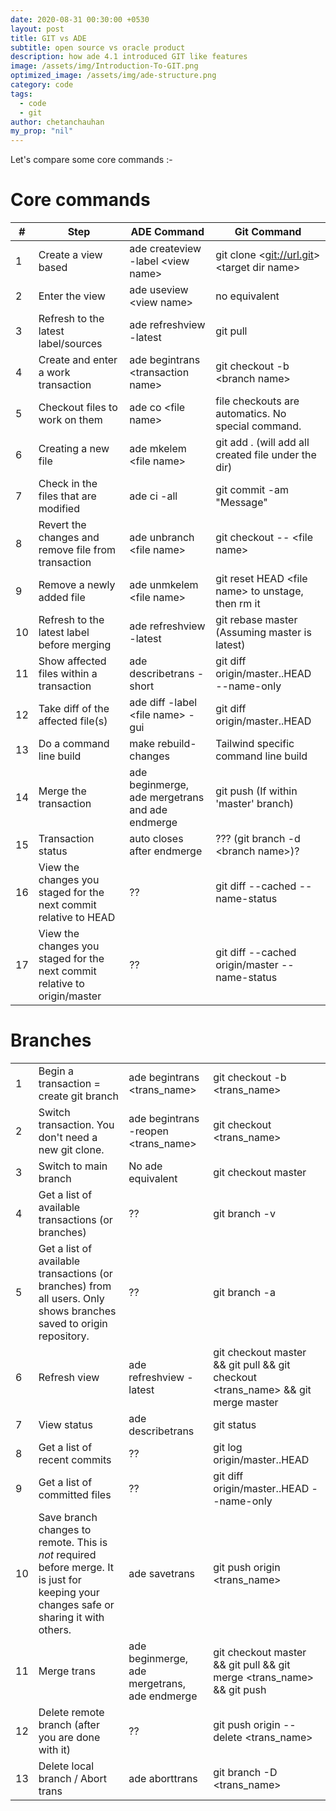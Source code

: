 ```yaml
---
date: 2020-08-31 00:30:00 +0530
layout: post
title: GIT vs ADE
subtitle: open source vs oracle product
description: how ade 4.1 introduced GIT like features
image: /assets/img/Introduction-To-GIT.png
optimized_image: /assets/img/ade-structure.png
category: code
tags:
  - code
  - git
author: chetanchauhan
my_prop: "nil"
---
```


Let's compare some core commands :-

<h1>Core commands</h1>
<table class="wrapped">
  <thead>
    <tr>
      <th>#</th>
      <th>Step</th>
      <th>ADE Command</th>
      <th>Git Command</th>
    </tr>
  </thead>
  <tbody>
    <tr>
      <td>1</td>
      <td>Create a view based</td>
      <td>ade createview -label &lt;view name&gt;</td>
      <td>git clone &lt;<a href="git://url.git">git://url.git</a>&gt; &lt;target dir name&gt;</td>
    </tr>
    <tr>
      <td>2</td>
      <td>Enter the view</td>
      <td>ade useview &lt;view name&gt;</td>
      <td>no equivalent</td>
    </tr>
    <tr>
      <td>3</td>
      <td>Refresh to the latest label/sources</td>
      <td>ade refreshview -latest</td>
      <td>git pull</td>
    </tr>
    <tr>
      <td>4</td>
      <td>Create and enter a work transaction</td>
      <td>ade begintrans &lt;transaction name&gt;</td>
      <td>git checkout -b &lt;branch name&gt;</td>
    </tr>
    <tr>
      <td>5</td>
      <td>Checkout files to work on them</td>
      <td>ade co &lt;file name&gt;</td>
      <td>file checkouts are automatics. No special command.</td>
    </tr>
    <tr>
      <td>6</td>
      <td>Creating a new file
      </td><td>ade mkelem &lt;file name&gt;</td>
      <td>git add . (will add all created file under the dir)</td>
    </tr>
    <tr>
      <td>7</td>
      <td>Check in the files that are modified</td>
      <td>ade ci -all</td>
      <td>git commit -am "Message"</td>
    </tr>
    <tr>
      <td>8</td>
      <td>Revert the changes and remove file from transaction</td>
      <td>ade unbranch &lt;file name&gt;</td>
      <td>git checkout -- &lt;file name&gt;</td>
    </tr>
    <tr>
      <td>9</td>
      <td>Remove a newly added file</td>
      <td>ade unmkelem &lt;file name&gt;</td>
      <td>git reset HEAD &lt;file name&gt; to unstage, then rm it</td>
    </tr>
    <tr>
      <td>10</td>
      <td>Refresh to the latest label before merging</td>
      <td>ade refreshview -latest</td>
      <td>git rebase master (Assuming master is latest)</td>
    </tr>
    <tr>
      <td>11</td>
      <td>Show affected files within a transaction</td>
      <td>ade describetrans -short</td>
      <td>git diff origin/master..HEAD --name-only</td>
    </tr>
    <tr>
      <td>12</td>
      <td>Take diff of the affected file(s)</td>
      <td>ade diff -label &lt;file name&gt; -gui</td>
      <td>git diff origin/master..HEAD</td>
    </tr>
    <tr>
      <td>13</td>
      <td>Do a command line build</td>
      <td>make rebuild-changes</td>
      <td>  Tailwind specific command line build</td>
    </tr>
    <tr>
      <td>14</td>
      <td>Merge the transaction</td>
      <td>ade beginmerge, ade mergetrans and ade endmerge</td>
      <td>git push (If within 'master' branch)</td>
    </tr>
    <tr>
      <td>15</td>
      <td>Transaction status</td>
      <td>auto closes after endmerge        </td>
      <td>??? (git branch -d &lt;branch name&gt;)?</td>
    </tr>
    <tr>
      <td>16</td>
      <td>View the changes you staged for the next commit relative to HEAD</td>
      <td>??</td>
      <td>git diff --cached --name-status</td>
    </tr>
    <tr>
      <td>17</td>
      <td>View the changes you staged for the next commit relative to origin/master</td>
      <td>??</td>
      <td>git diff --cached origin/master --name-status</td>
    </tr>
  </tbody>
</table>




<!-- Actions on branches -->

<h1>Branches</h1>
<table class="wrapped">
  <tbody>
    <tr>
      <td>1</td>
      <td>Begin a transaction = create git branch</td>
      <td>ade begintrans &lt;trans_name&gt;</td>
      <td>git checkout -b &lt;trans_name&gt;</td>
    </tr>
    <tr>
      <td>2</td>
      <td>Switch transaction. You don't need a new git clone.</td>
      <td>ade begintrans -reopen &lt;trans_name&gt;</td>
      <td>git checkout &lt;trans_name&gt;</td>
    </tr>
    <tr>
      <td>3</td>
      <td>Switch to main branch</td>
      <td>No ade equivalent</td>
      <td>git checkout master</td>
    </tr>
    <tr>
      <td>4</td>
      <td>Get a list of available transactions (or branches)</td>
      <td>??</td>
      <td>git branch -v</td>
    </tr>
    <tr>
      <td>5</td>
      <td>Get a list of available transactions (or branches) from all users. Only shows branches saved to origin repository.</td>
      <td>??</td>
      <td>git branch -a</td>
    </tr>
    <tr>
      <td>6</td>
      <td>Refresh view</td>
      <td>ade refreshview -latest</td>
      <td>git checkout master &amp;&amp; git pull &amp;&amp; git checkout &lt;trans_name&gt; &amp;&amp; git merge master</td>
    </tr>
    <tr>
      <td>7</td>
      <td>View status</td>
      <td>ade describetrans</td>
      <td>git status</td>
    </tr>
    <tr>
      <td>8</td>
      <td>Get a list of recent commits</td>
      <td>??</td>
      <td>git log origin/master..HEAD</td>
    </tr>
    <tr>
      <td>9</td>
      <td>Get a list of committed files</td>
      <td>??</td>
      <td>git diff origin/master..HEAD --name-only</td>
    </tr>
    <tr>
      <td>10</td>
      <td>Save branch changes to remote. This is <em>not</em> required before merge. It is just for keeping your changes safe or sharing it with others.</td>
      <td>ade savetrans</td>
      <td>git push origin &lt;trans_name&gt;</td>
    </tr>
    <tr>
      <td>11</td>
      <td>Merge trans</td>
      <td>ade beginmerge, ade mergetrans, ade endmerge</td>
      <td>git checkout master &amp;&amp; git pull &amp;&amp; git merge &lt;trans_name&gt; &amp;&amp; git push</td>
    </tr>
    <tr>
      <td>12</td>
      <td>Delete remote branch (after you are done with it)</td>
      <td>??</td>
      <td>git push origin --delete &lt;trans_name&gt;</td>
    </tr>
    <tr>
      <td>13</td>
      <td>Delete local branch / Abort trans</td>
      <td>ade aborttrans</td>
      <td>git branch -D &lt;trans_name&gt;</td>
    </tr>
  </tbody>
</table>